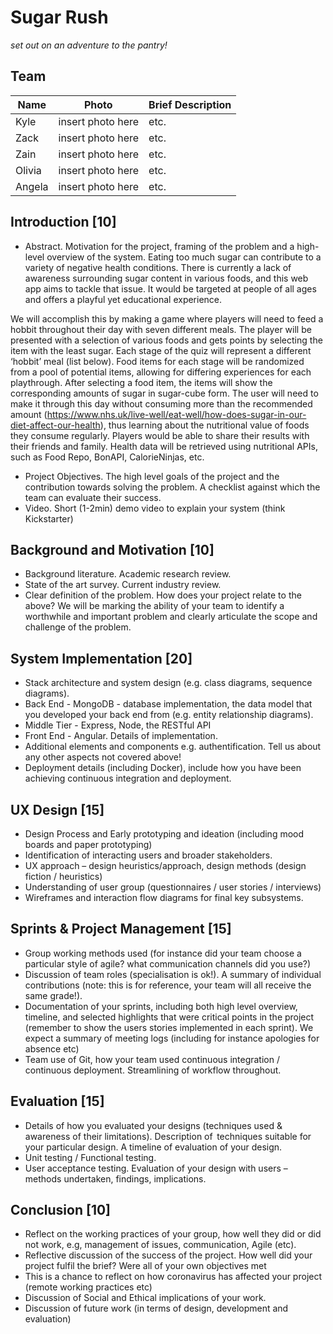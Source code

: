 # Sugar Rush 

*set out on an adventure to the pantry!* 

## Team 

| **Name** | **Photo** | **Brief Description** | 
| ----------- | ----------- | ----------- | 
| Kyle  | insert photo here | etc. | 
| Zack | insert photo here | etc. | 
| Zain | insert photo here | etc. | 
| Olivia | insert photo here | etc. | 
| Angela | insert photo here | etc. | 

 

## Introduction [10] 

- Abstract. Motivation for the project, framing of the problem and a high-level overview of the system. 
Eating too much sugar can contribute to a variety of negative health conditions. There is currently a lack of awareness surrounding sugar content in various foods, and this web app aims to tackle that issue. It would be targeted at people of all ages and offers a playful yet educational experience.  

We will accomplish this by making a game where players will need to feed a hobbit throughout their day with seven different meals. The player will be presented with a selection of various foods and gets points by selecting the item with the least sugar. Each stage of the quiz will represent a different ‘hobbit’ meal (list below). Food items for each stage will be randomized from a pool of potential items, allowing for differing experiences for each playthrough. After selecting a food item, the items will show the corresponding amounts of sugar in sugar-cube form. The user will need to make it through this day without consuming more than the recommended amount (https://www.nhs.uk/live-well/eat-well/how-does-sugar-in-our-diet-affect-our-health), thus learning about the nutritional value of foods they consume regularly. Players would be able to share their results with their friends and family. Health data will be retrieved using nutritional APIs, such as Food Repo, BonAPI, CalorieNinjas, etc.  

- Project Objectives. The high level goals of the project and the contribution towards solving the problem. A checklist against which the team can evaluate their success. 
- Video. Short (1-2min) demo video to explain your system (think Kickstarter) 

## Background and Motivation [10] 

- Background literature. Academic research review. 
- State of the art survey. Current industry review. 
- Clear definition of the problem. How does your project relate to the above? We will be marking the ability of your team to identify a worthwhile and important problem and clearly articulate the scope and challenge of the problem. 

## System Implementation [20] 

- Stack architecture and system design (e.g. class diagrams, sequence diagrams).  
- Back End - MongoDB - database implementation, the data model that you developed your back end from (e.g. entity relationship diagrams).  
- Middle Tier - Express, Node, the RESTful API 
- Front End - Angular. Details of implementation. 
- Additional elements and components e.g. authentification. Tell us about any other aspects not covered above! 
- Deployment details (including Docker), include how you have been achieving continuous integration and deployment. 

## UX Design [15] 

- Design Process and Early prototyping and ideation (including mood boards and paper prototyping) 
- Identification of interacting users and broader stakeholders. 
- UX approach – design heuristics/approach, design methods (design fiction / heuristics) 
- Understanding of user group (questionnaires / user stories / interviews)  
- Wireframes and interaction flow diagrams for final key subsystems. 

## Sprints & Project Management [15] 

- Group working methods used (for instance did your team choose a particular style of agile? what communication channels did you use?) 
- Discussion of team roles (specialisation is ok!). A summary of individual contributions (note: this is for reference, your team will all receive the same grade!). 
- Documentation of your sprints, including both high level overview, timeline, and selected highlights that were critical points in the project (remember to show the users stories implemented in each sprint). We expect a summary of meeting logs (including for instance apologies for absence etc) 
-  Team use of Git, how your team used continuous integration / continuous deployment. Streamlining of workflow throughout. 

## Evaluation [15] 

-  Details of how you evaluated your designs (techniques used & awareness of their limitations). Description of  techniques suitable for your particular design. A timeline of evaluation of your design.  
-  Unit testing / Functional testing. 
-  User acceptance testing. Evaluation of your design with users – methods undertaken, findings, implications. 

## Conclusion [10] 

- Reflect on the working practices of your group, how well they did or did not work, e.g, management of issues, communication, Agile (etc). 
- Reflective discussion of the success of the project. How well did your project fulfil the brief? Were all of your own objectives met 
- This is a chance to reflect on how coronavirus has affected your project (remote working practices etc) 
- Discussion of Social and Ethical implications of your work. 
- Discussion of future work (in terms of design, development and evaluation) 

 
